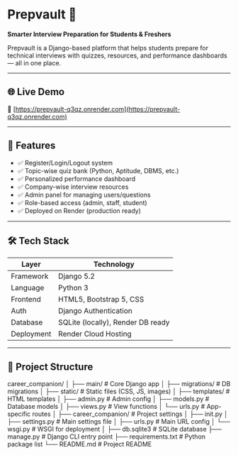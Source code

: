 # Prepvault 🎯

**Smarter Interview Preparation for Students & Freshers**

Prepvault is a Django-based platform that helps students prepare for technical interviews with quizzes, resources, and performance dashboards — all in one place.

---

## 🌐 Live Demo

🔗 [https://prepvault-q3qz.onrender.com](https://prepvault-q3qz.onrender.com)

---

## 🚀 Features

- ✅ Register/Login/Logout system
- ✅ Topic-wise quiz bank (Python, Aptitude, DBMS, etc.)
- ✅ Personalized performance dashboard
- ✅ Company-wise interview resources
- ✅ Admin panel for managing users/questions
- ✅ Role-based access (admin, staff, student)
- ✅ Deployed on Render (production ready)

---

## 🛠 Tech Stack

| Layer        | Technology                        |
|--------------|------------------------------------|
| Framework    | Django 5.2                         |
| Language     | Python 3                           |
| Frontend     | HTML5, Bootstrap 5, CSS            |
| Auth         | Django Authentication              |
| Database     | SQLite (locally), Render DB ready  |
| Deployment   | Render Cloud Hosting               |

---
## 📁 Project Structure
career_companion/
│
├── main/ # Core Django app
│ ├── migrations/ # DB migrations
│ ├── static/ # Static files (CSS, JS, images)
│ ├── templates/ # HTML templates
│ ├── admin.py # Admin config
│ ├── models.py # Database models
│ ├── views.py # View functions
│ └── urls.py # App-specific routes
│
├── career_companion/ # Project settings
│ ├── init.py
│ ├── settings.py # Main settings file
│ ├── urls.py # Main URL config
│ └── wsgi.py # WSGI for deployment
│
├── db.sqlite3 # SQLite database
├── manage.py # Django CLI entry point
├── requirements.txt # Python package list
└── README.md # Project README




